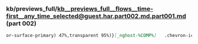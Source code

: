 ### kb/previews_full/kb__previews_full__flows__time-first__any_time_selected@guest.har.part002.md.part001.md (part 002)

```md
or-surface-primary) 47%,transparent 95%)}[_nghost-%COMP%]   .chevron-icon[_ngcontent-%COMP%]{font
```

```
